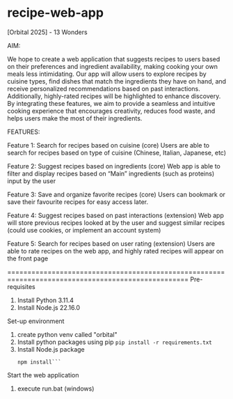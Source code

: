 # recipe-web-app
[Orbital 2025] - 13 Wonders

AIM:

We hope to create a web application that suggests recipes to users based on their preferences and ingredient availability, making cooking your own meals less intimidating. Our app will allow users to explore recipes by cuisine types, find dishes that match the ingredients they have on hand, and receive personalized recommendations based on past interactions. Additionally, highly-rated recipes will be highlighted to enhance discovery. By integrating these features, we aim to provide a seamless and intuitive cooking experience that encourages creativity, reduces food waste, and helps users make the most of their ingredients.

FEATURES:

Feature 1: Search for recipes based on cuisine (core)
Users are able to search for recipes based on type of cuisine (Chinese, Italian, Japanese, etc)

Feature 2: Suggest recipes based on ingredients (core)
Web app is able to filter and display recipes based on “Main” ingredients (such as proteins) input by the user

Feature 3: Save and organize favorite recipes (core)
Users can bookmark or save their favourite recipes for easy access later.

Feature 4: Suggest recipes based on past interactions (extension)
Web app will store previous recipes looked at by the user and suggest similar recipes (could use cookies, or implement an account system)

Feature 5: Search for recipes based on user rating (extension)
Users are able to rate recipes on the web app, and highly rated recipes will appear on the front page 



===================================================================================================
Pre-requisites
1. Install Python 3.11.4
2. Install Node.js 22.16.0

Set-up environment
1. create python venv called "orbital"
2. Install python packages using pip
   ```pip install -r requirements.txt```
3. Install Node.js package
   ```cd frontend
   npm install```

Start the web application
1. execute run.bat (windows)